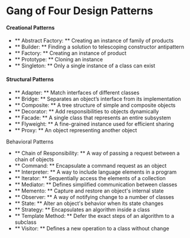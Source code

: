 # Gang of Four Design Patterns

#### Creational Patterns
  * ** Abstract Factory: **	Creating an instance of family of products
  * ** Builder: **	Finding a solution to telescoping constructor antipattern
  * ** Factory: ** Creating an instance of product
  * ** Prototype: **	Cloning an instance
  * ** Singleton: **	Only a single instance of a class can exist
  
#### Structural Patterns
  * ** Adapter: **	Match interfaces of different classes
  * ** Bridge: **	Separates an object’s interface from its implementation
  * ** Composite: **	A tree structure of simple and composite objects
  * ** Decorator: **	Add responsibilities to objects dynamically
  * ** Facade: **	A single class that represents an entire subsystem
  * ** Flyweight: **	A fine-grained instance used for efficient sharing
  * ** Proxy: **	An object representing another object

Behavioral Patterns
  * ** Chain of Responsibility: **	A way of passing a request between a chain of objects
  * ** Command: **	Encapsulate a command request as an object
  * ** Interpreter: **	A way to include language elements in a program
  * ** Iterator: **	Sequentially access the elements of a collection
  * ** Mediator: **	Defines simplified communication between classes
  * ** Memento: **	Capture and restore an object's internal state
  * ** Observer: **	A way of notifying change to a number of classes
  * ** State: **	Alter an object's behavior when its state changes
  * ** Strategy: **	Encapsulates an algorithm inside a class
  * ** Template Method: **	Defer the exact steps of an algorithm to a subclass
  * ** Visitor: **	Defines a new operation to a class without change
